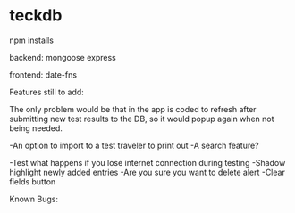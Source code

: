 # teckdb
npm installs

backend:
mongoose
express

frontend:
date-fns



Features still to add:
<!-- -"How many anodes will you be testing?" with a number dropdown to select how many anode test inputs show up on screeen for quicker use, rather than adding an anode one by one (maybe make it an alert?)--> The only problem would be that in the app is coded to refresh after submitting new test results to the DB, so it would popup again when not being needed. 
-An option to import to a test traveler to print out
-A search feature?
<!-- -download the background images to reduce loadtime -->
-Test what happens if you lose internet connection during testing
-Shadow highlight newly added entries
-Are you sure you want to delete alert
-Clear fields button



Known Bugs:
<!-- -Selected number of anodes doesn't work properly. Only the first two test rows to the database. -->